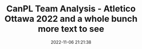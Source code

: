 ---
title: CanPL Team Analysis - Atletico Ottawa 2022 and a whole bunch more text to see
date: 2022-11-06 21:21:38
mainimage: soccer3.jpg
---